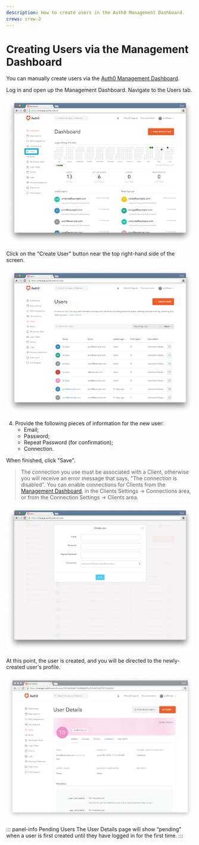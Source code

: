 ```yaml
---
description: How to create users in the Auth0 Management Dashboard.
crews: crew-2
---
```


# Creating Users via the Management Dashboard

You can manually create users via the [Auth0 Management Dashboard](${manage_url}).

Log in and open up the Management Dashboard. Navigate to the Users tab.

![](/media/articles/users/dashboard.png)

Click on the "Create User" button near the top right-hand side of the screen.

![](/media/articles/users/users-tab.png)

4. Provide the following pieces of information for the new user:
    * Email;
    * Password;
    * Repeat Password (for confirmation);
    * Connection.

  When finished, click "Save".

> The connection you use must be associated with a Client, otherwise you will receive an error message that says, "The connection is disabled". You can enable connections for Clients from the [Management Dashboard](${manage_url}), in the Clients Settings -> Connections area, or from the Connection Settings -> Clients area.

![](/media/articles/users/create-user.png)

At this point, the user is created, and you will be directed to the newly-created user's profile.

![](/media/articles/users/user-profile.png)

::: panel-info Pending Users
The User Details page will show “pending” when a user is first created until they have logged in for the first time.
:::

